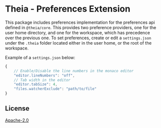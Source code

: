 # Theia - Preferences Extension

This package includes preferences implementation for the preferences api defined in `@theia/core`. This provides two preference providers, one for the user home directory, and one for the workspace, which has precedence over the previous one. To set preferences, create or edit a `settings.json` under the `.theia` folder located either in the user home, or the root of the workspace.

Example of a `settings.json` below:

```typescript
{
    // Enable/Disable the line numbers in the monaco editor
	"editor.lineNumbers": "off",
    // Tab width in the editor
	"editor.tabSize": 4,
	"files.watcherExclude": "path/to/file"
}
```

## License
[Apache-2.0](https://github.com/theia-ide/theia/blob/master/LICENSE)